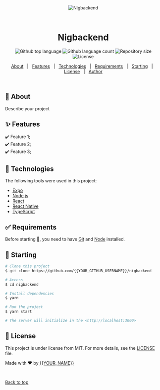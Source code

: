 <div align="center" id="top"> 
  <img src="./.github/app.gif" alt="Nigbackend" />

  &#xa0;

  <!-- <a href="https://nigbackend.netlify.app">Demo</a> -->
</div>

<h1 align="center">Nigbackend</h1>

<p align="center">
  <img alt="Github top language" src="https://img.shields.io/github/languages/top/{{YOUR_GITHUB_USERNAME}}/nigbackend?color=56BEB8">

  <img alt="Github language count" src="https://img.shields.io/github/languages/count/{{YOUR_GITHUB_USERNAME}}/nigbackend?color=56BEB8">

  <img alt="Repository size" src="https://img.shields.io/github/repo-size/{{YOUR_GITHUB_USERNAME}}/nigbackend?color=56BEB8">

  <img alt="License" src="https://img.shields.io/github/license/{{YOUR_GITHUB_USERNAME}}/nigbackend?color=56BEB8">

  <!-- <img alt="Github issues" src="https://img.shields.io/github/issues/{{YOUR_GITHUB_USERNAME}}/nigbackend?color=56BEB8" /> -->

  <!-- <img alt="Github forks" src="https://img.shields.io/github/forks/{{YOUR_GITHUB_USERNAME}}/nigbackend?color=56BEB8" /> -->

  <!-- <img alt="Github stars" src="https://img.shields.io/github/stars/{{YOUR_GITHUB_USERNAME}}/nigbackend?color=56BEB8" /> -->
</p>

<!-- Status -->

<!-- <h4 align="center"> 
	🚧  Nigbackend 🚀 Under construction...  🚧
</h4> 

<hr> -->

<p align="center">
  <a href="#dart-about">About</a> &#xa0; | &#xa0; 
  <a href="#sparkles-features">Features</a> &#xa0; | &#xa0;
  <a href="#rocket-technologies">Technologies</a> &#xa0; | &#xa0;
  <a href="#white_check_mark-requirements">Requirements</a> &#xa0; | &#xa0;
  <a href="#checkered_flag-starting">Starting</a> &#xa0; | &#xa0;
  <a href="#memo-license">License</a> &#xa0; | &#xa0;
  <a href="https://github.com/{{YOUR_GITHUB_USERNAME}}" target="_blank">Author</a>
</p>

<br>

## :dart: About ##

Describe your project

## :sparkles: Features ##

:heavy_check_mark: Feature 1;\
:heavy_check_mark: Feature 2;\
:heavy_check_mark: Feature 3;

## :rocket: Technologies ##

The following tools were used in this project:

- [Expo](https://expo.io/)
- [Node.js](https://nodejs.org/en/)
- [React](https://pt-br.reactjs.org/)
- [React Native](https://reactnative.dev/)
- [TypeScript](https://www.typescriptlang.org/)

## :white_check_mark: Requirements ##

Before starting :checkered_flag:, you need to have [Git](https://git-scm.com) and [Node](https://nodejs.org/en/) installed.

## :checkered_flag: Starting ##

```bash
# Clone this project
$ git clone https://github.com/{{YOUR_GITHUB_USERNAME}}/nigbackend

# Access
$ cd nigbackend

# Install dependencies
$ yarn

# Run the project
$ yarn start

# The server will initialize in the <http://localhost:3000>
```

## :memo: License ##

This project is under license from MIT. For more details, see the [LICENSE](LICENSE.md) file.


Made with :heart: by <a href="https://github.com/{{YOUR_GITHUB_USERNAME}}" target="_blank">{{YOUR_NAME}}</a>

&#xa0;

<a href="#top">Back to top</a>

